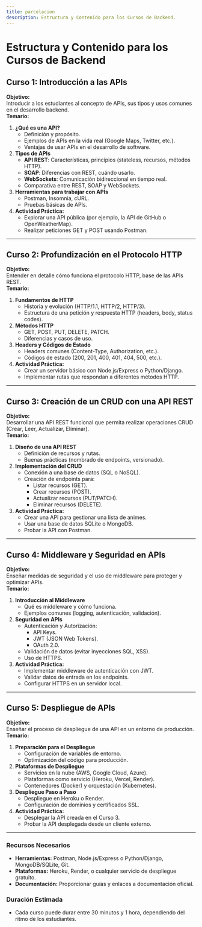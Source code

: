 ```yaml
---
title: parcelacion
description: Estructura y Contenido para los Cursos de Backend.
---
```


# Estructura y Contenido para los Cursos de Backend   
## Curso 1: Introducción a las APIs   
**Objetivo:**   
Introducir a los estudiantes al concepto de APIs, sus tipos y usos comunes en el desarrollo backend.   
**Temario:**   
1. **¿Qué es una API?**   
    - Definición y propósito.   
    - Ejemplos de APIs en la vida real (Google Maps, Twitter, etc.).   
    - Ventajas de usar APIs en el desarrollo de software.   
2. **Tipos de APIs**   
    - **API REST**: Características, principios (stateless, recursos, métodos HTTP).   
    - **SOAP**: Diferencias con REST, cuándo usarlo.   
    - **WebSockets**: Comunicación bidireccional en tiempo real.   
    - Comparativa entre REST, SOAP y WebSockets.   
3. **Herramientas para trabajar con APIs**   
    - Postman, Insomnia, cURL.   
    - Pruebas básicas de APIs.   
4. **Actividad Práctica:**   
    - Explorar una API pública (por ejemplo, la API de GitHub o OpenWeatherMap).   
    - Realizar peticiones GET y POST usando Postman.   
 --- 
   
## Curso 2: Profundización en el Protocolo HTTP   
**Objetivo:**   
Entender en detalle cómo funciona el protocolo HTTP, base de las APIs REST.   
**Temario:**   
1. **Fundamentos de HTTP**   
    - Historia y evolución (HTTP/1.1, HTTP/2, HTTP/3).   
    - Estructura de una petición y respuesta HTTP (headers, body, status codes).   
2. **Métodos HTTP**   
    - GET, POST, PUT, DELETE, PATCH.   
    - Diferencias y casos de uso.   
3. **Headers y Códigos de Estado**   
    - Headers comunes (Content-Type, Authorization, etc.).   
    - Códigos de estado (200, 201, 400, 401, 404, 500, etc.).   
4. **Actividad Práctica:**   
    - Crear un servidor básico con Node.js/Express o Python/Django.   
    - Implementar rutas que respondan a diferentes métodos HTTP.   
 --- 
   
## Curso 3: Creación de un CRUD con una API REST   
**Objetivo:**   
Desarrollar una API REST funcional que permita realizar operaciones CRUD (Crear, Leer, Actualizar, Eliminar).   
**Temario:**   
1. **Diseño de una API REST**   
    - Definición de recursos y rutas.   
    - Buenas prácticas (nombrado de endpoints, versionado).   
2. **Implementación del CRUD**   
    - Conexión a una base de datos (SQL o NoSQL).   
    - Creación de endpoints para:   
        - Listar recursos (GET).   
        - Crear recursos (POST).   
        - Actualizar recursos (PUT/PATCH).   
        - Eliminar recursos (DELETE).   
3. **Actividad Práctica:**   
    - Crear una API para gestionar una lista de animes.   
    - Usar una base de datos SQLite o MongoDB.   
    - Probar la API con Postman.   
 --- 
   
## Curso 4: Middleware y Seguridad en APIs   
**Objetivo:**   
Enseñar medidas de seguridad y el uso de middleware para proteger y optimizar APIs.   
**Temario:**   
1. **Introducción al Middleware**   
    - Qué es middleware y cómo funciona.   
    - Ejemplos comunes (logging, autenticación, validación).   
2. **Seguridad en APIs**   
    - Autenticación y Autorización:   
        - API Keys.   
        - JWT (JSON Web Tokens).   
        - OAuth 2.0.   
    - Validación de datos (evitar inyecciones SQL, XSS).   
    - Uso de HTTPS.   
3. **Actividad Práctica:**   
    - Implementar middleware de autenticación con JWT.   
    - Validar datos de entrada en los endpoints.   
    - Configurar HTTPS en un servidor local.   
 --- 
   
## Curso 5: Despliegue de APIs   
**Objetivo:**   
Enseñar el proceso de despliegue de una API en un entorno de producción.   
**Temario:**   
1. **Preparación para el Despliegue**   
    - Configuración de variables de entorno.   
    - Optimización del código para producción.   
2. **Plataformas de Despliegue**   
    - Servicios en la nube (AWS, Google Cloud, Azure).   
    - Plataformas como servicio (Heroku, Vercel, Render).   
    - Contenedores (Docker) y orquestación (Kubernetes).   
3. **Despliegue Paso a Paso**   
    - Despliegue en Heroku o Render.   
    - Configuración de dominios y certificados SSL.   
4. **Actividad Práctica:**   
    - Desplegar la API creada en el Curso 3.   
    - Probar la API desplegada desde un cliente externo.   
 --- 
   

### Recursos Necesarios   
- **Herramientas:** Postman, Node.js/Express o Python/Django, MongoDB/SQLite, Git.   
- **Plataformas:** Heroku, Render, o cualquier servicio de despliegue gratuito.   
- **Documentación:** Proporcionar guías y enlaces a documentación oficial.   
   
### Duración Estimada   
- Cada curso puede durar entre 30 minutos y 1 hora, dependiendo del ritmo de los estudiantes.   
